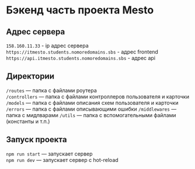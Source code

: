 # Бэкенд часть проекта Mesto

## Адрес сервера

`158.160.11.33` - ip адрес сервера
`https://itmesto.students.nomoredomains.sbs` - адрес frontend
`https://api.itmesto.students.nomoredomains.sbs` - адрес api

## Директории

`/routes` — папка с файлами роутера  
`/controllers` — папка с файлами контроллеров пользователя и карточки   
`/models` — папка с файлами описания схем пользователя и карточки 
`/errors` — папка с файлами описывающими ошибки
`/middlewares` — папка с мидлварами
`/utils` — папка с вспомогательными файлами (константы и т.п.)
## Запуск проекта

`npm run start` — запускает сервер   
`npm run dev` — запускает сервер с hot-reload

